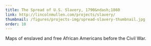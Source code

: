 ```yaml
---
title: The Spread of U.S. Slavery, 1790&ndash;1860
link: http://lincolnmullen.com/projects/slavery/
thumbnail: /figures/projects-img/spread-slavery-thumbnail.jpg
order: 10
---
```


Maps of enslaved and free African Americans before the Civil War.
